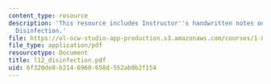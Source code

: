 ```yaml
---
content_type: resource
description: 'This resource includes Instructor''s handwritten notes on the topic:
  Disinfection.'
file: https://ol-ocw-studio-app-production.s3.amazonaws.com/courses/1-85-water-and-wastewater-treatment-engineering-spring-2006/6f320de8b2146968658d552ab0b2f154_l12_disinfection.pdf
file_type: application/pdf
resourcetype: Document
title: l12_disinfection.pdf
uid: 6f320de8-b214-6968-658d-552ab0b2f154
---
```

